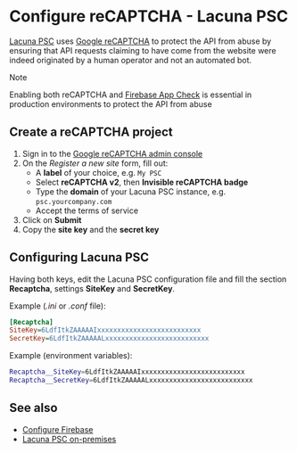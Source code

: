 ﻿# Configure reCAPTCHA - Lacuna PSC

[Lacuna PSC](../index.md) uses [Google reCAPTCHA](https://developers.google.com/recaptcha) to protect the API from abuse by ensuring that API requests
claiming to have come from the website were indeed originated by a human operator and not an automated bot.

> [!NOTE]
> Enabling both reCAPTCHA and [Firebase App Check](configure-firebase.md) is essential in production environments to protect the API from abuse

## Create a reCAPTCHA project

1. Sign in to the [Google reCAPTCHA admin console](https://www.google.com/recaptcha/admin)
1. On the *Register a new site* form, fill out:
   * A **label** of your choice, e.g. `My PSC`
   * Select **reCAPTCHA v2**, then **Invisible reCAPTCHA badge**
   * Type the **domain** of your Lacuna PSC instance, e.g. `psc.yourcompany.com`
   * Accept the terms of service
1. Click on **Submit**
1. Copy the **site key** and the **secret key**

## Configuring Lacuna PSC

Having both keys, edit the Lacuna PSC configuration file and fill the section **Recaptcha**, settings **SiteKey** and **SecretKey**.

Example (*.ini* or *.conf* file):

```ini
[Recaptcha]
SiteKey=6LdfItkZAAAAAIxxxxxxxxxxxxxxxxxxxxxxxxxx
SecretKey=6LdfItkZAAAAALxxxxxxxxxxxxxxxxxxxxxxxxxx
```

Example (environment variables):

```sh
Recaptcha__SiteKey=6LdfItkZAAAAAIxxxxxxxxxxxxxxxxxxxxxxxxxx
Recaptcha__SecretKey=6LdfItkZAAAAALxxxxxxxxxxxxxxxxxxxxxxxxxx
```

## See also

* [Configure Firebase](configure-firebase.md)
* [Lacuna PSC on-premises](index.md)
